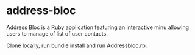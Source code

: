 # address-bloc
Address Bloc is a Ruby application featuring an interactive minu allowing users to manage of list of user contacts. 

Clone locally, run bundle install and run Addressbloc.rb.
